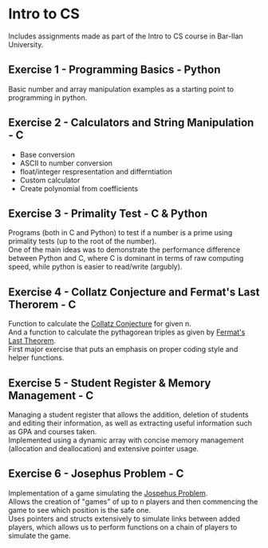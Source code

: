 # Intro to CS
Includes assignments made as part of the Intro to CS course in Bar-Ilan University.
## Exercise 1 - Programming Basics - Python
Basic number and array manipulation examples as a starting point to programming in python.
## Exercise 2 - Calculators and String Manipulation - C
- Base conversion  
- ASCII to number conversion  
- float/integer respresentation and differntiation  
- Custom calculator  
- Create polynomial from coefficients  
## Exercise 3 - Primality Test - C & Python
Programs (both in C and Python) to test if a number is a prime using primality tests (up to the root of the number).  
One of the main ideas was to demonstrate the performance difference between Python and C, where C is dominant in terms of raw computing speed, while python is easier to read/write (argubly).  
## Exercise 4 - Collatz Conjecture and Fermat's Last Therorem - C
Function to calculate the [Collatz Conjecture](https://en.wikipedia.org/wiki/Collatz_conjecture) for given n.  
And a function to calculate the pythagorean triples as given by [Fermat's Last Theorem](https://en.wikipedia.org/wiki/Fermat%27s_Last_Theorem).  
First major exercise that puts an emphasis on proper coding style and helper functions.
## Exercise 5 - Student Register & Memory Management - C 
Managing a student register that allows the addition, deletion of students and editing their information, as well as extracting useful information such as GPA and courses taken.  
Implemented using a dynamic array with concise memory management (allocation and deallocation) and extensive pointer usage.
## Exercise 6 - Josephus Problem - C
Implementation of a game simulating the [Jospehus Problem](https://en.wikipedia.org/wiki/Josephus_problem).  
Allows the creation of "games" of up to n players and then commencing the game to see which position is the safe one.  
Uses pointers and structs extensively to simulate links between added players, which allows us to perform functions on a chain of players to simulate the game.  
